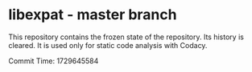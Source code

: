 # libexpat - master branch

This repository contains the frozen state of the repository.
Its history is cleared. It is used only for static code
analysis with Codacy.

Commit Time: 1729645584